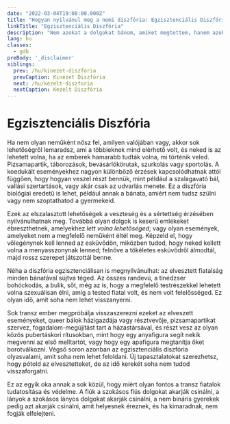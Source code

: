 ```yaml
---
date: "2022-03-04T19:08:00.000Z"
title: "Hogyan nyilvánul meg a nemi diszfória: Egzisztenciális Diszfória"
linkTitle: "Egzisztenciális Diszfória"
description: "Nem azokat a dolgokat bánom, amiket megtettem, hanem azokat, amiket nem tettem meg, amikor lehetőségem volt rá."
lang: hu
classes:
  - gdb
preBody: '_disclaimer'
siblings:
  prev: /hu/kinezet-diszforia
  prevCaption: Kinézet Diszfória
  next: /hu/kezelt-diszforia
  nextCaption: Kezelt Diszfória
---
```


# Egzisztenciális Diszfória

Ha nem olyan neműként nősz fel, amilyen valójában vagy, akkor sok lehetőségről lemaradsz, ami a többieknek mind elérhető volt, és neked is az lehetett volna, ha az emberek hamarabb tudták volna, mi történik veled. Pizsamapartik, táborozások, bevásárlókörutak, szurkolás vagy sportolás. A koedukált eseményekhez nagyon különböző érzések kapcsolódhatnak attól függően, hogy hogyan veszel részt bennük, mint például a szalagavató bál, vallási szertartások, vagy akár csak az udvarlás menete. Ez a diszfória biológiai eredetű is lehet, például annak a bánata, amiért nem tudsz szülni vagy nem szoptathatod a gyermekeid.

Ezek az elszalasztott lehetőségek a veszteség és a sértettség érzésében nyilvánulhatnak meg. Továbbá olyan dolgok is keserű emlékeket ébreszthetnek, amelyekhez *lett volna lehetőséged*; vagy olyan események, amelyeket nem a megfelelő neműként éltél meg. Képzeld el, hogy vőlegénynek kell lenned az esküvődön, miközben tudod, hogy neked kellett volna a menyasszonynak lenned; felnőve a tökéletes esküvődről álmodtál, majd rossz szerepet játszottál benne.

Néha a diszfória egzisztenciálisan is megnyilvánulhat: az elvesztett fiatalság minden bánatával sújtva téged. Az összes randevú, a tinédzser bohóckodás, a bulik, sőt, még az is, hogy a megfelelő testrészekkel lehetett volna szexuálisan élni, amíg a tested fiatal volt, és nem volt felelősséged. Ez olyan idő, amit soha nem lehet visszanyerni.

Sok transz ember megpróbálja visszaszerezni ezeket az elveszett eseményeket, queer bálok házigazdája vagy résztvevője, pizsamapartikat szervez, fogadalom-megújítást tart a házastársával, és részt vesz az olyan közös pubertáskori rítusokban, mint hogy egy anyafigura segít nekik megvenni az első melltartót, vagy hogy egy apafigura megtanítja őket borotválkozni. Végső soron azonban az egzisztenciális diszfória olyasvalami, amit soha nem lehet feloldani. Új tapasztalatokat szerezhetsz, hogy pótold az elvesztetteket, de az idő kerekét soha nem tudod visszaforgatni.

Ez az egyik oka annak a sok közül, hogy miért olyan fontos a transz fiatalok tudatosítása és védelme. A fiúk a szokásos fiús dolgokat akarják csinálni, a lányok a szokásos lányos dolgokat akarják csinálni, a nem bináris gyerekek pedig azt akarják csinálni, amit helyesnek éreznek, és ha kimaradnak, nem fogják elfelejteni.
